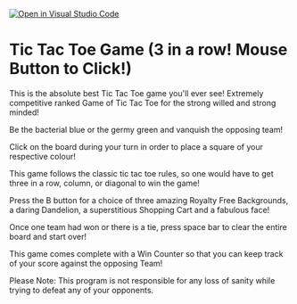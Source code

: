 [![Open in Visual Studio Code](https://classroom.github.com/assets/open-in-vscode-c66648af7eb3fe8bc4f294546bfd86ef473780cde1dea487d3c4ff354943c9ae.svg)](https://classroom.github.com/online_ide?assignment_repo_id=7918847&assignment_repo_type=AssignmentRepo)
# Tic Tac Toe Game (3 in a row! Mouse Button to Click!)

This is the absolute best Tic Tac Toe game you'll ever see!
Extremely competitive ranked Game of Tic Tac Toe for the strong willed and strong minded!

Be the bacterial blue or the germy green and vanquish the opposing team!

Click on the board during your turn in order to place a square of your respective colour!

This game follows the classic tic tac toe rules, so one would have to get three in a row, column, or diagonal to win the game!

Press the B button for a choice of three amazing Royalty Free Backgrounds, a daring Dandelion, a superstitious Shopping Cart and a fabulous face!

Once one team had won or there is a tie, press space bar to clear the entire board and start over!

This game comes complete with a Win Counter so that you can keep track of your score against the opposing Team!

Please Note: This program is not responsible for any loss of sanity while trying to defeat any of your opponents.
